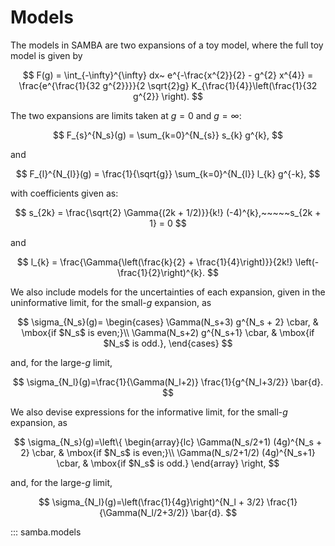 # Models

The models in SAMBA are two expansions of a toy model, where the full toy model is given by

$$
 F(g) = \int_{-\infty}^{\infty} dx~ e^{-\frac{x^{2}}{2} - g^{2} x^{4}} = \frac{e^{\frac{1}{32 g^{2}}}}{2 \sqrt{2}g} K_{\frac{1}{4}}\left(\frac{1}{32 g^{2}} \right).
$$

The two expansions are limits taken at $g = 0$ and $g = \infty$:

$$
F_{s}^{N_s}(g) = \sum_{k=0}^{N_{s}} s_{k} g^{k},
$$

and 

$$
F_{l}^{N_{l}}(g) = \frac{1}{\sqrt{g}} \sum_{k=0}^{N_{l}} l_{k} g^{-k},
$$

with coefficients given as:

$$
s_{2k} = \frac{\sqrt{2} \Gamma{(2k + 1/2)}}{k!} (-4)^{k},~~~~~s_{2k + 1} = 0
$$

and

$$
l_{k} = \frac{\Gamma{\left(\frac{k}{2} + \frac{1}{4}\right)}}{2k!} \left(-\frac{1}{2}\right)^{k}.
$$

We also include models for the uncertainties of each expansion, given in the uninformative limit, for the small-$g$ expansion, as

$$
\sigma_{N_s}(g)= 
\begin{cases}
	\Gamma(N_s+3) g^{N_s + 2} \cbar, & \mbox{if $N_s$ is even;}\\
        \Gamma(N_s+2) g^{N_s+1} \cbar, & \mbox{if $N_s$ is odd.},
\end{cases}
$$

and, for the large-$g$ limit,

$$
\sigma_{N_l}(g)=\frac{1}{\Gamma(N_l+2)} \frac{1}{g^{N_l+3/2}} \bar{d}.
$$

We also devise expressions for the informative limit, for the small-$g$ expansion, as

$$
\sigma_{N_s}(g)=\left\{ \begin{array}{lc}
	\Gamma(N_s/2+1) (4g)^{N_s + 2} \cbar, & \mbox{if $N_s$ is even;}\\
    \Gamma(N_s/2+1/2) (4g)^{N_s+1} \cbar, & \mbox{if $N_s$ is odd.}
    \end{array} \right,
$$

and, for the large-$g$ limit,

$$
\sigma_{N_l}(g)=\left(\frac{1}{4g}\right)^{N_l + 3/2} \frac{1}{\Gamma(N_l/2+3/2)} \bar{d}.
$$

::: samba.models
